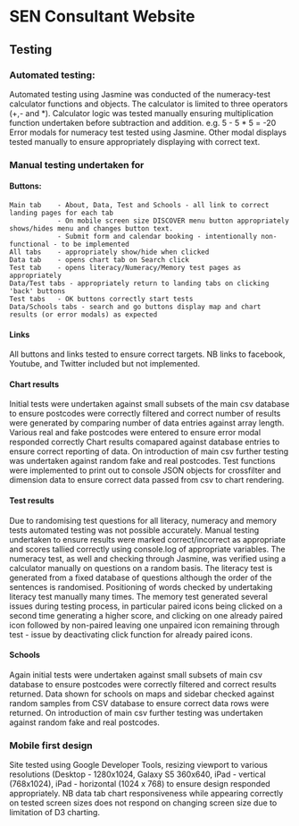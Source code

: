 
# SEN Consultant Website

## Testing
### Automated testing:
Automated testing using Jasmine was conducted of the numeracy-test calculator functions and objects.
The calculator is limited to three operators (+,- and *).
Calculator logic was tested manually ensuring multiplication function undertaken before subtraction and addition. e.g. 5 - 5 * 5 = -20
Error modals for numeracy test tested using Jasmine.
Other modal displays tested manually to ensure appropriately displaying with correct text.

### Manual testing undertaken for
#### Buttons:
    Main tab    - About, Data, Test and Schools - all link to correct landing pages for each tab       
                - On mobile screen size DISCOVER menu button appropriately shows/hides menu and changes button text.
                - Submit form and calendar booking - intentionally non-functional - to be implemented
    All tabs    - appropriately show/hide when clicked
    Data tab    - opens chart tab on Search click
    Test tab    - opens literacy/Numeracy/Memory test pages as appropriately
    Data/Test tabs - appropriately return to landing tabs on clicking 'back' buttons
    Test tabs   - OK buttons correctly start tests
    Data/Schools tabs - search and go buttons display map and chart results (or error modals) as expected
    
#### Links
All buttons and links tested to ensure correct targets. NB links to facebook, Youtube, and Twitter included but not implemented.<br>

#### Chart results
Initial tests were undertaken against small subsets of the main csv database to ensure postcodes were correctly filtered and correct number of results were generated
by comparing number of data entries against array length.
Various real and fake postcodes were entered to ensure error modal responded correctly
Chart results comapared against database entries to ensure correct reporting of data.
On introduction of main csv further testing was undertaken against random fake and real postcodes.
Test functions were implemented to print out to console JSON objects for crossfilter and dimension data to ensure correct data passed from csv to chart rendering.

#### Test results
Due to randomising test questions for all literacy, numeracy and memory tests automated testing was not possible accurately.
Manual testing undertaken to ensure results were marked correct/incorrect as appropriate and scores tallied correctly using console.log of appropriate variables.
The numeracy test, as well and checking through Jasmine, was verified using a calculator manually on questions on a random basis.
The literacy test is generated from a fixed database of questions although the order of the sentences is randomised. Positioning of words checked by undertaking literacy test manually
many times.
The memory test generated several issues during testing process, in particular paired icons being clicked on a second time generating a higher score,
and clicking on one already paired icon followed by non-paired leaving one unpaired icon remaining through test - issue by deactivating click function for
already paired icons.

#### Schools
Again initial tests were undertaken against small subsets of main csv database to ensure postcodes were correctly filtered and correct results returned.
Data shown for schools on maps and sidebar checked against random samples from CSV database to ensure correct data rows were returned.
On introduction of main csv further testing was undertaken against random fake and real postcodes.

### Mobile first design
Site tested using Google Developer Tools, resizing viewport to various resolutions (Desktop - 1280x1024, Galaxy S5 360x640, iPad - vertical (768x1024), iPad - horizontal (1024 x 768) to ensure design responded appropriately.
NB data tab chart responsiveness while appearing correctly on tested screen sizes does not respond on changing screen size due to limitation of D3 charting.


